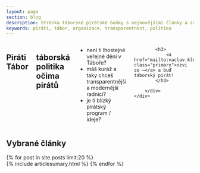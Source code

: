```yaml
---
layout: page
section: blog
description: Stránka táborské pirátské buňky s nejnovějšími články a základním rozcestníkem.
keywords: piráti, tábor, organizace, transparentnost, politika
---
```


<section class="callout large">
	<div class="row">
		<div class="small-12 faded medium-8 columns">
			<h1>Piráti Tábor</h1>
      <h2 class="subheader">táborská politika očima pirátů</h2>
			<ul>
				<li>není ti lhostejné veřejné dění v Táboře?</li>
				<li>máš kuráž a taky chceš transparentnější a modernější radnici?</li>
				<li>je ti blízký pirátský program / ideje?</li>
			</ul>

			<h3>
				<a href="mailto:vaclav.klecanda@pirati.cz" class="primary">ozvi se →</a> a buď táborský pirát!
			</h3>

		</div>
	</div>
</section>


## Vybrané články <i class="fi-page-multiple"></i>

{% for post in site.posts limit:20 %}  
{% include articlesumary.html %}
{% endfor %}  
